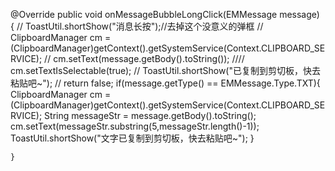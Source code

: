  @Override
    public void onMessageBubbleLongClick(EMMessage message) {
//        ToastUtil.shortShow("消息长按");//去掉这个没意义的弹框
//        ClipboardManager cm =(ClipboardManager)getContext().getSystemService(Context.CLIPBOARD_SERVICE);
//        cm.setText(message.getBody().toString());
////        cm.setTextIsSelectable(true);
//        ToastUtil.shortShow("已复制到剪切板，快去粘贴吧~");
//        return false;
        if(message.getType() == EMMessage.Type.TXT){
            ClipboardManager cm =(ClipboardManager)getContext().getSystemService(Context.CLIPBOARD_SERVICE);
            String messageStr = message.getBody().toString();
            cm.setText(messageStr.substring(5,messageStr.length()-1));
            ToastUtil.shortShow("文字已复制到剪切板，快去粘贴吧~");
        }

    }